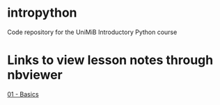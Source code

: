 # intropython
Code repository for the UniMiB Introductory Python course

# Links to view lesson notes through nbviewer

[01 - Basics](https://nbviewer.jupyter.org/github/omsharansalafia/intropython/blob/main/notes/01_Basics.ipynb)
